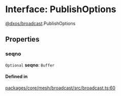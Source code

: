 # Interface: PublishOptions

[@dxos/broadcast](../modules/dxos_broadcast.md).PublishOptions

## Properties

### seqno

 `Optional` **seqno**: `Buffer`

#### Defined in

[packages/core/mesh/broadcast/src/broadcast.ts:60](https://github.com/dxos/dxos/blob/main/packages/core/mesh/broadcast/src/broadcast.ts#L60)
